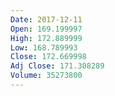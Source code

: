 ```yaml
---
Date: 2017-12-11
Open: 169.199997
High: 172.889999
Low: 168.789993
Close: 172.669998
Adj Close: 171.308289
Volume: 35273800
---
```


